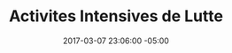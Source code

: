 ---
title: Activites Intensives de Lutte
date: 2017-03-07 23:06:00 -05:00
permalink: "/activites-intensives-de-lutte"
parent: municipalites
slider:
- image: "uploads/table-overlay.jpg"
  icone_image: "uploads/activites-intensives-contour-blanc.png"
  description: "## **Activités de lutte Intensive** \nRéduire les coûts pour susciter l’intérêt et limiter la propagation de l’insecte  par la valorisation du bois infesté"
sections:
- titre: DÉFIS ET ENJEUX
  description: La maîtrise d’une série d’activités techniques et des besoins variés des propriétaires et intervenants constituent des défis de la coordination des activités de lutte intensive. Le contrôle des foyers d’infestation,  des produits de bois contaminés et la réduction des coûts d’opérations sont au coeur des enjeux de déploiement des actions et solutions de lutte intensive.
- boites:
  - titre: données de décision
    description: |- 
      - Intégrer les actions de préservation aux solutions de gestion rigoureuses des arbres et des résidus infestés
      - Constituer les indicateurs et critères solides ou basés sur des faits
      - Mettre en place une offre d’action concertée bénéfique pour tous les intervenants 
  - titre: précision et certitudes
    description: |-
      - Planifier les interventions de manière à prendre en compte tous les impacts indirects
      - Adapter les techniques de dépistage à l’état de santé et à la réalité de distribution des frênes sur le territoire
      - Gérer l’historique des résultats des activités passées  pour modéliser le futur
  - titre: traçabilité
    description: |-
      - Assurer un suivi serré des actions et solutions de lutte
      - Mettre en place un tableau de bord actualisé en permanence
      - Gérer les historiques des données massives d’intervention
  - titre: contrôle des coûts
    description: |-
      - Identifier les avenues de gestion sécuritaire des résidus de bois
      - Donner l’information claire et précise au propriétaire
      - Développer les offres de solutions avantageuses pour les intervenants
- titre: LA SOLUTION
  description: En créant l’identité numérique de chaque frêne grâce à l’inno- vation d’inventaire intelligent, valeur de mon frêne offre aux municipalités, aux propriétaires et aux professionnels les res- sources pour prendre les décisions économiques.
  icones:
  - image: "uploads/ali-inventaire.png"
    titre: inventaire Et évaluation
    url: diagnostique-et-inventaire-et-evaluation.html
    description: Meilleure qualité des données et la tenue numérique aident à prendre des décisions objectives en continues
  - image: "uploads/ali-plateforme.png"
    titre: plateforme
    url: plateforme-de-gestion-concertee.html
    description: Gestion des services administratifs, techniques et de soutien en ligne
  - image: "uploads/ali-module.png"
    titre: Modules de performance
    url: module-de-performances.html
    description: Solution complète pour la planification des actions techniques et la coordination des solutions de lutte
  - image: "uploads/ali-valorisation.png"
    titre: VALORISATION du bois
    url: "valorisation-du-bois-infeste.html"
    description: Solution locale et complète pour récupérer et mettre en valeur en toute sécurité les résidus de bois infesté
  telecharger: true
- titre: BÉNÉFICES DIRECTS ET INDIRECTS
  benefices:
  - titre: RÉSIDENTS PROPRIÉTAIRES
    image: uploads/menu-citoyens-hover.png
    description: |-
      1. Accès à l’information et aux outils adaptés aux besoins
      2. Accès à tous les services en ligne et aux meilleurs coûts
      3. Amélioration continue du processus décisionnel
      4. Assurance de préserver durablement les frênes
  - titre: MUNICIPALITÉ
    image: uploads/menu-municipalites-hover.png
    description: |-
      1. Réduction des délais de traitement des demandes des citoyens
      2. Réduction  et maîtrise des budgets de gestion de l’épidémie
      3. Contrôle rapide des foyers d’infestation et de la propagation
      4. Valorisation  interne  ou commerciale des résidus de bois 
  - titre: PROFESSIONNELS
    image: uploads/menu-professionnels-hover.png
    description: |-
      1. Simplification de la surveillance des frênes traités
      2. Amélioration des processus de suivi et de contrôle des frênes
      3. Optimisation des déplacements et du temps d’intervention
      4. Valorisation des intervenants
layout: default
---